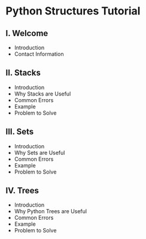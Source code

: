 # Python Structures Tutorial
## I. Welcome
* Introduction
* Contact Information
## II. Stacks
* Introduction
* Why Stacks are Useful
* Common Errors
* Example
* Problem to Solve
## III. Sets
* Introduction
* Why Sets are Useful
* Common Errors
* Example
* Problem to Solve
## IV. Trees
* Introduction
* Why Python Trees are Useful
* Common Errors
* Example
* Problem to Solve